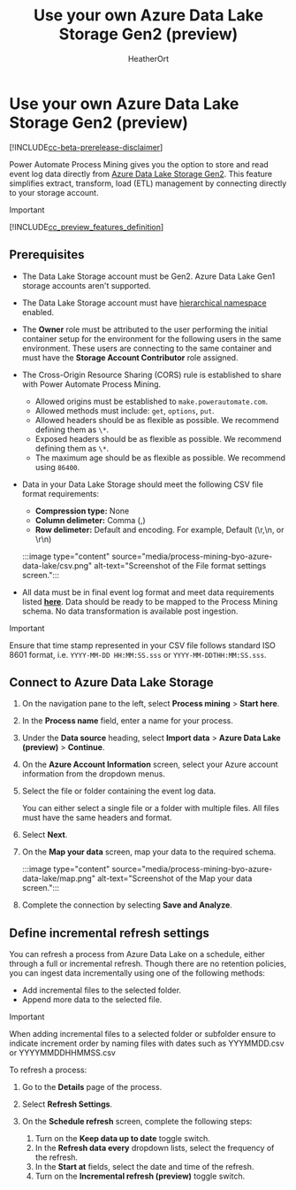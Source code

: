 ﻿---
title: Use your own Azure Data Lake Storage Gen2 (preview)
description: Learn how to store and read event log data directly from Azure Data Lake Storage Gen2.
author: HeatherOrt
contributors:
  - HeatherOrt
  - v-aangie 
ms.subservice: process-advisor
ms.topic: conceptual
ms.date: 08/08/2023
ms.custom: bap-template
ms.author: heortaol
ms.reviewer: angieandrews
---

# Use your own Azure Data Lake Storage Gen2 (preview)

[!INCLUDE[cc-beta-prerelease-disclaimer](./includes/cc-beta-prerelease-disclaimer.md)]

Power Automate Process Mining gives you the option to store and read event log data directly from [Azure Data Lake Storage Gen2](/azure/storage/blobs/data-lake-storage-introduction). This feature simplifies extract, transform, load (ETL) management by connecting directly to your storage account.

> [!IMPORTANT]
> [!INCLUDE[cc_preview_features_definition](includes/cc-preview-features-definition.md)]

## Prerequisites

- The Data Lake Storage account must be Gen2. Azure Data Lake Gen1 storage accounts aren't supported.
- The Data Lake Storage account must have [hierarchical namespace](/azure/storage/blobs/data-lake-storage-namespace) enabled.
- The **Owner** role must be attributed to the user performing the initial container setup for the environment for the following users in the same environment. These users are connecting to the same container and must have the **Storage Account Contributor** role assigned.

- The Cross-Origin Resource Sharing (CORS) rule is established to share with Power Automate Process Mining.
    - Allowed origins must be established to `make.powerautomate.com`.
    - Allowed methods must include: `get`, `options`, `put`.
    - Allowed headers should be as flexible as possible. We recommend defining them as `\*`.
    - Exposed headers should be as flexible as possible. We recommend defining them as `\*`.
    - The maximum age should be as flexible as possible. We recommend using `86400`.

-   Data in your Data Lake Storage should meet the following CSV file format requirements:

    -   **Compression type:** None
    -   **Column delimeter:** Comma (,)
    -   **Row delimeter:** Default and encoding. For example, Default (\r,\n, or \r\n) 

    :::image type="content" source="media/process-mining-byo-azure-data-lake/csv.png" alt-text="Screenshot of the File format settings screen.":::

- All data must be in final event log format and meet data requirements listed [**here**](https://learn.microsoft.com/en-us/power-automate/process-mining-processes-and-data#data-requirements). Data should be ready to be mapped to the Process Mining schema. No data transformation is available post ingestion.

> [!IMPORTANT]
> Ensure that time stamp represented in your CSV file follows standard ISO 8601 format, i.e. `YYYY-MM-DD HH:MM:SS.sss` or `YYYY-MM-DDTHH:MM:SS.sss`.


## Connect to Azure Data Lake Storage

1. On the navigation pane to the left, select **Process mining** > **Start here**.
1. In the **Process name** field, enter a name for your process.
1. Under the **Data source** heading, select **Import data** > **Azure Data Lake (preview)** > **Continue**.
1. On the **Azure Account Information** screen, select your Azure account information from the dropdown menus.
1. Select the file or folder containing the event log data.

    You can either select a single file or a folder with multiple files. All files must have the same headers and format.
1. Select **Next**.
1. On the **Map your data** screen, map your data to the required schema.

    :::image type="content" source="media/process-mining-byo-azure-data-lake/map.png" alt-text="Screenshot of the Map your data screen.":::

1. Complete the connection by selecting **Save and Analyze**.

## Define incremental refresh settings

You can refresh a process from Azure Data Lake on a schedule, either through a full or incremental refresh. Though there are no retention policies, you can ingest data incrementally using one of the following methods:

- Add incremental files to the selected folder.
- Append more data to the selected file.

> [!IMPORTANT]
> When adding incremental files to a selected folder or subfolder ensure to indicate increment order by naming files with dates such as YYYMMDD.csv or YYYYMMDDHHMMSS.csv

To refresh a process:

1. Go to the **Details** page of the process.

1. Select **Refresh Settings**.

1. On the **Schedule refresh** screen, complete the following steps:

    1. Turn on the **Keep data up to date** toggle switch.
    1. In the **Refresh data every** dropdown lists, select the frequency of the refresh.
    1. In the **Start at** fields, select the date and time of the refresh.
    1. Turn on the **Incremental refresh (preview)** toggle switch.
